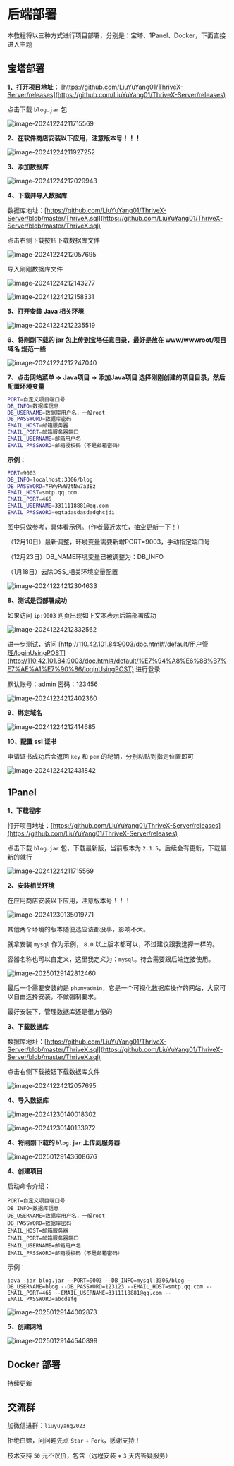 # 后端部署

本教程将以三种方式进行项目部署，分别是：宝塔、1Panel、Docker，下面直接进入主题



## 宝塔部署

**1、打开项目地址：** [https://github.com/LiuYuYang01/ThriveX-Server/releases](https://github.com/LiuYuYang01/ThriveX-Server/releases)

点击下载 `blog.jar` 包


![image-20241224211715569](./assets/image-20241224211715569.png)



**2、在软件商店安装以下应用，注意版本号！！！**

![image-20241224211927252](./assets/image-20241224211927252.png)



**3、添加数据库**

![image-20241224212029943](./assets/image-20241224212029943.png)



**4、下载并导入数据库**

数据库地址：[https://github.com/LiuYuYang01/ThriveX-Server/blob/master/ThriveX.sql](https://github.com/LiuYuYang01/ThriveX-Server/blob/master/ThriveX.sql)

点击右侧下载按钮下载数据库文件


![image-20241224212057695](./assets/image-20241224212057695.png)

导入刚刚数据库文件


![image-20241224212143277](./assets/image-20241224212143277.png)


![image-20241224212158331](./assets/image-20241224212158331.png)



**5、打开安装 Java 相关环境**

![image-20241224212235519](./assets/image-20241224212235519.png)



**6、将刚刚下载的 jar 包上传到宝塔任意目录，最好是放在 www/wwwroot/项目域名 规范一些**


![image-20241224212247040](./assets/image-20241224212247040.png)



**7、点击网站菜单 -> Java项目 -> 添加Java项目 选择刚刚创建的项目目录，然后配置环境变量**

```bash
PORT=自定义项目端口号
DB_INFO=数据库信息
DB_USERNAME=数据库用户名，一般root
DB_PASSWORD=数据库密码
EMAIL_HOST=邮箱服务器
EMAIL_PORT=邮箱服务器端口
EMAIL_USERNAME=邮箱用户名
EMAIL_PASSWORD=邮箱授权码（不是邮箱密码）
```

**示例：**

```bash
PORT=9003
DB_INFO=localhost:3306/blog
DB_PASSWORD=YFWyPwW2tNw7a3Bz
EMAIL_HOST=smtp.qq.com
EMAIL_PORT=465
EMAIL_USERNAME=3311118881@qq.com
EMAIL_PASSWORD=eqtadasdasdadqhcjdi
```

图中只做参考，具体看示例。（作者最近太忙，抽空更新一下！）

（12月10日）最新调整，环境变量需要新增PORT=9003，手动指定端口号

（12月23日）DB_NAME环境变量已被调整为：DB_INFO

（1月18日）去除OSS_相关环境变量配置

![image-20241224212304633](./assets/image-20241224212304633.png)




**8、测试是否部署成功**

如果访问 `ip:9003` 网页出现如下文本表示后端部署成功


![image-20241224212332562](./assets/image-20241224212332562.png)

进一步测试，访问 [http://110.42.101.84:9003/doc.html#/default/用户管理/loginUsingPOST](http://110.42.101.84:9003/doc.html#/default/%E7%94%A8%E6%88%B7%E7%AE%A1%E7%90%86/loginUsingPOST) 进行登录

默认账号：admin     密码：123456

![image-20241224212402360](./assets/image-20241224212402360.png)



**9、绑定域名**

![image-20241224212414685](./assets/image-20241224212414685.png)



**10、配置 ssl 证书**

申请证书成功后会返回 `key` 和 `pem` 的秘钥，分别粘贴到指定位置即可

![image-20241224212431842](./assets/image-20241224212431842.png)



## 1Panel

**1、下载程序**

打开项目地址：[https://github.com/LiuYuYang01/ThriveX-Server/releases](https://github.com/LiuYuYang01/ThriveX-Server/releases)

点击下载 `blog.jar` 包，下载最新版，当前版本为 `2.1.5`。后续会有更新，下载最新的就行


![image-20241224211715569](./assets/image-20241224211715569.png)



**2、安装相关环境**

在应用商店安装以下应用，注意版本号！！！

![image-20241230135019771](./assets/image-20241230135019771.png)



其他两个环境的版本随便选应该都没事，影响不大。

就拿安装 `mysql` 作为示例， `8.0` 以上版本都可以，不过建议跟我选择一样的。

容器名称也可以自定义，这里我定义为：`mysql`。待会需要跟后端连接使用。

![image-20250129142812460](./assets/image-20250129142812460.png)



最后一个需要安装的是 `phpmyadmin`，它是一个可视化数据库操作的网站，大家可以自由选择安装，不做强制要求。

最好安装下，管理数据库还是很方便的




**3、下载数据库**

数据库地址：[https://github.com/LiuYuYang01/ThriveX-Server/blob/master/ThriveX.sql](https://github.com/LiuYuYang01/ThriveX-Server/blob/master/ThriveX.sql)

点击右侧下载按钮下载数据库文件


![image-20241224212057695](./assets/image-20241224212057695.png)



**4、导入数据库**

![image-20241230140018302](./assets/image-20241230140018302.png)

![image-20241230140133972](./assets/image-20241230140133972.png)



**4、将刚刚下载的 `blog.jar` 上传到服务器**

![image-20250129143608676](./assets/image-20250129143608676.png)



**4、创建项目**

启动命令介绍：

```
PORT=自定义项目端口号
DB_INFO=数据库信息
DB_USERNAME=数据库用户名，一般root
DB_PASSWORD=数据库密码
EMAIL_HOST=邮箱服务器
EMAIL_PORT=邮箱服务器端口
EMAIL_USERNAME=邮箱用户名
EMAIL_PASSWORD=邮箱授权码（不是邮箱密码）
```

示例：

```
java -jar blog.jar --PORT=9003 --DB_INFO=mysql:3306/blog --DB_USERNAME=blog --DB_PASSWORD=123123 --EMAIL_HOST=smtp.qq.com --EMAIL_PORT=465 --EMAIL_USERNAME=3311118881@qq.com --EMAIL_PASSWORD=abcdefg
```

![image-20250129144002873](./assets/image-20250129144002873.png)



**5、创建网站**

![image-20250129144540899](./assets/image-20250129144540899.png)



## Docker 部署

持续更新




## 交流群

加微信进群：`liuyuyang2023`

拒绝白嫖，问问题先点 `Star` + `Fork`，感谢支持！ 

技术支持 `50` 元不议价，包含（远程安装 + `3` 天内答疑服务）